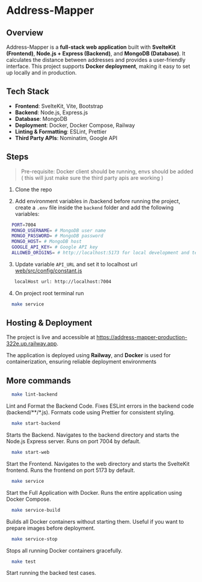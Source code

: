# Address-Mapper

## Overview
Address-Mapper is a **full-stack web application** built with **SvelteKit (Frontend)**, **Node.js + Express (Backend)**, and **MongoDB (Database)**. It calculates the distance between addresses and provides a user-friendly interface.
This project supports **Docker deployment**, making it easy to set up locally and in production.

## Tech Stack
- **Frontend**: SvelteKit, Vite, Bootstrap
- **Backend**: Node.js, Express.js
- **Database**: MongoDB
- **Deployment**: Docker, Docker Compose, Railway
- **Linting & Formatting**: ESLint, Prettier
- **Third Party APIs**: Nominatim, Google API


## Steps

> Pre-requisite: Docker client should be running, envs should be added ( this will just make sure the third party apis are working )

1. Clone the repo

2. Add environment variables in /backend before running the project, create a `.env` file inside the `backend` folder and add the following variables:

```bash
  PORT=7004
  MONGO_USERNAME= # MongoDB user name
  MONGO_PASSWORD= # MongoDB password
  MONGO_HOST= # MongoDB host
  GOOGLE_API_KEY= # Google API key
  ALLOWED_ORIGINS= # http://localhost:5173 for local development and testing
```

3. Update variable `API_URL` and set it to localhost url [web/src/config/constant.js](./web/src/config/constant.js)
```bash
   localHost url: http://localhost:7004
```
4. On project root terminal run 
```bash
  make service
```

## Hosting & Deployment
The project is live and accessible at https://address-mapper-production-322e.up.railway.app.

The application is deployed using **Railway**, and **Docker** is used for containerization, ensuring reliable deployment environments


## More commands 

```bash
  make lint-backend
```
Lint and Format the Backend Code.
Fixes ESLint errors in the backend code (backend/**/*.js).
Formats code using Prettier for consistent styling.

```bash
  make start-backend
```
Starts the Backend. Navigates to the backend directory and starts the Node.js Express server.
Runs on port 7004 by default.

```bash
  make start-web
```
Start the Frontend. Navigates to the web directory and starts the SvelteKit frontend.
Runs the frontend on port 5173 by default.

```bash
  make service
```
Start the Full Application with Docker. Runs the entire application using Docker Compose.

```bash
  make service-build
```
Builds all Docker containers without starting them. Useful if you want to prepare images before deployment.

```bash
  make service-stop
```
Stops all running Docker containers gracefully.

```bash
  make test
```
Start running the backed test cases.

